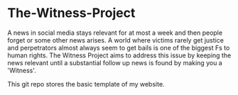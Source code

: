 # The-Witness-Project

A news in social media stays relevant for at most a week and then people forget or some other news arises. A world where victims rarely get justice and perpetrators almost always seem to get bails is one of the biggest Fs to human rights. The Witness Project aims to address this issue by keeping the news relevant until a substantial follow up news is found by making you a 'Witness'.

This git repo stores the basic template of my website.
